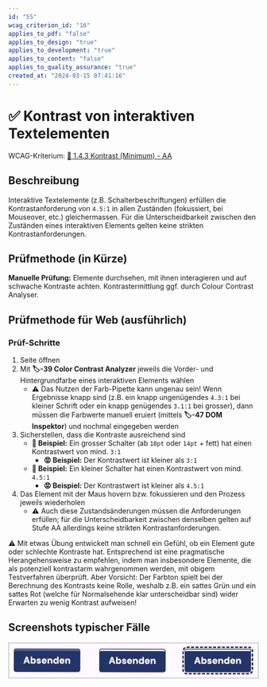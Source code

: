 ```yaml
---
id: "55"
wcag_criterion_id: "16"
applies_to_pdf: "false"
applies_to_design: "true"
applies_to_development: "true"
applies_to_content: "false"
applies_to_quality_assurance: "true"
created_at: "2024-03-15 07:41:16"
---
```


# ✅ Kontrast von interaktiven Textelementen

WCAG-Kriterium: [📜 1.4.3 Kontrast (Minimum) - AA](..)

## Beschreibung

Interaktive Textelemente (z.B. Schalterbeschriftungen) erfüllen die Kontrastanforderung von `4.5:1` in allen Zuständen (fokussiert, bei Mouseover, etc.) gleichermassen. Für die Unterscheidbarkeit zwischen den Zuständen eines interaktiven Elements gelten keine strikten Kontrastanforderungen.

## Prüfmethode (in Kürze)

**Manuelle Prüfung:** Elemente durchsehen, mit ihnen interagieren und auf schwache Kontraste achten. Kontrastermittlung ggf. durch Colour Contrast Analyser.

## Prüfmethode für Web (ausführlich)

### Prüf-Schritte

1. Seite öffnen
1. Mit **🏷️-39 Color Contrast Analyzer** jeweils die Vorder- und Hintergrundfarbe eines interaktiven Elements wählen
    - ⚠️ Das Nutzen der Farb-Pipette kann ungenau sein! Wenn Ergebnisse knapp sind (z.B. ein knapp ungenügendes `4.3:1` bei kleiner Schrift oder ein knapp genügendes `3.1:1` bei grosser), dann müssen die Farbwerte manuell eruiert (mittels **🏷️-47 DOM Inspektor**) und nochmal eingegeben werden
1. Sicherstellen, dass die Kontraste ausreichend sind
    - **🙂 Beispiel:** Ein grosser Schalter (ab `18pt` oder `14pt` + fett) hat einen Kontrastwert von mind. `3:1`
        - **😡 Beispiel:** Der Kontrastwert ist kleiner als `3:1`
    - **🙂 Beispiel:** Ein kleiner Schalter hat einen Kontrastwert von mind. `4.5:1`
        - **😡 Beispiel:** Der Kontrastwert ist kleiner als `4.5:1`
1. Das Element mit der Maus hovern bzw. fokussieren und den Prozess jeweils wiederholen
    - ⚠️ Auch diese Zustandsänderungen müssen die Anforderungen erfüllen; für die Unterscheidbarkeit zwischen denselben gelten auf Stufe AA allerdings keine strikten Kontrastanforderungen.

⚠️ Mit etwas Übung entwickelt man schnell ein Gefühl, ob ein Element gute oder schlechte Kontraste hat. Entsprechend ist eine pragmatische Herangehensweise zu empfehlen, indem man insbesondere Elemente, die als potenziell kontrastarm wahrgenommen werden, mit obigem Testverfahren überprüft. Aber Vorsicht: Der Farbton spielt bei der Berechnung des Kontrasts keine Rolle, weshalb z.B. ein sattes Grün und ein sattes Rot (welche für Normalsehende klar unterscheidbar sind) wider Erwarten zu wenig Kontrast aufweisen!

## Screenshots typischer Fälle

![Schalter mit unterschiedlichen Zuständen](images/schalter-mit-unterschiedlichen-zustnden.png)